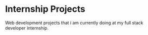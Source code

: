 # Internship Projects
Web development projects that i am currently doing at my full stack developer internship.
